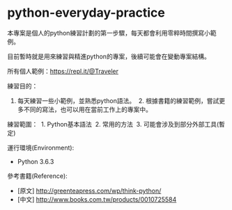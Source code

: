 # python-everyday-practice
本專案是個人的python練習計劃的第一步驟，每天都會利用零粹時間撰寫小範例。

目前暫時就是用來練習與精進python的專案，後續可能會在變動專案結構。

所有個人範例：https://repl.it/@Traveler

練習目的：
  1. 每天練習一些小範例，並熟悉python語法。
  2. 根據書籍的練習範例，嘗試更多不同的寫法，也可以用在當前工作上的專案中。

練習範圍：
  1. Python基本語法
  2. 常用的方法
  3. 可能會涉及到部分外部工具(暫定)
 
運行環境(Environment):
  - Python 3.6.3

參考書籍(Reference):
  - [原文] http://greenteapress.com/wp/think-python/
  - [中文] http://www.books.com.tw/products/0010725584
